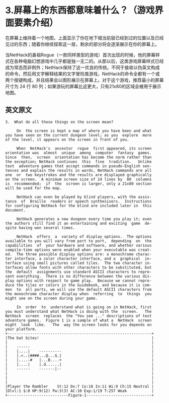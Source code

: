 # 3.屏幕上的东西都意味着什么？（游戏界面要素介绍）

在屏幕上维持着一个地图，上面显示了你在地下城当前层已经到过的位置以及已经见过的东西；随着你继续探索这一层，剩余的部分将会逐渐展示在你的屏幕上。

当NetHack的鼻祖Rogue（一款同样类型的游戏）首次出现的时候，他的屏幕样式在各种电脑幻想游戏中几乎都是独一无二的。从那以后，这类游戏屏幕样式已经成为常态而非例外；NetHack保持了这一优良的传统。不同于接收以伪英文构成的命令，然后用文字解释结果的文字冒险类游戏，NetHack的命令全都有一个或两个按键构成，并且结果会以图形展示在屏幕上。对于这个游戏，推荐最小的屏幕尺寸为 24 行 80 列；如果游玩的屏幕比这更大，只有21x80的区域会被用于展示地图。

## 英文原文

    3.  What do all those things on the screen mean?
    
         On  the screen is kept a map of where you have been and what
    you have seen on the current dungeon level; as you  explore  more
    of the level, it appears on the screen in front of you.
    
         When  NetHack's  ancestor  rogue  first appeared, its screen
    orientation was  almost  unique  among  computer  fantasy  games.
    Since  then,  screen  orientation has become the norm rather than
    the exception; NetHack continues  this  fine  tradition.   Unlike
    text  adventure games that accept commands in pseudo-English sen-
    tences and explain the results in words, NetHack commands are all
    one  or  two keystrokes and the results are displayed graphically
    on the screen.  A minimum screen size of 24 lines by  80  columns
    is  recommended;  if  the  screen is larger, only a 21x80 section
    will be used for the map.
    
         NetHack can even be played by blind players, with the assis-
    tance  of  Braille  readers or speech synthesisers.  Instructions
    for configuring NetHack for the blind are included later in  this
    document.
    
         NetHack generates a new dungeon every time you play it; even
    the authors still find it an entertaining and exciting  game  de-
    spite having won several times.
    
         NetHack  offers  a  variety of display options.  The options
    available to you will vary from port to port,  depending  on  the
    capabilities  of  your hardware and software, and whether various
    compile-time options were enabled when your executable was creat-
    ed.  The three possible display options are: a monochrome charac-
    ter interface, a color character interface, and a  graphical  in-
    terface using small pictures called tiles.  The two character in-
    terfaces allow fonts with other characters to be substituted, but
    the  default  assignments use standard ASCII characters to repre-
    sent everything.  There is no difference between the various dis-
    play options with respect to game play.  Because we cannot repro-
    duce the tiles or colors in the Guidebook, and because it is com-
    mon  to  all ports, we will use the default ASCII characters from
    the monochrome character display when  referring  to  things  you
    might see on the screen during your game.
    
         In  order  to  understand what is going on in NetHack, first
    you must understand what NetHack is doing with the  screen.   The
    NetHack  screen  replaces  the "You see ..." descriptions of text
    adventure games.  Figure 1 is a sample of what a  NetHack  screen
    might  look  like.   The  way the screen looks for you depends on
    your platform.
    +----------------------------------------------------------------+
    |The bat bites!                                                  |
    |                                                                |
    |    ------                                                      |
    |    |....|    ----------                                        |
    |    |.<..|####...@...$.|                                        |
    |    |....-#   |...B....+                                        |
    |    |....|    |.d......|                                        |
    |    ------    -------|--                                        |
    |                                                                |
    |                                                                |
    |                                                                |
    |Player the Rambler    St:12 Dx:7 Co:18 In:11 Wi:9 Ch:15 Neutral |
    |Dlvl:1 $:0 HP:9(12) Pw:3(3) AC:10 Exp:1/19 T:257 Weak           |
    +---------------------------Figure-1-----------------------------+
